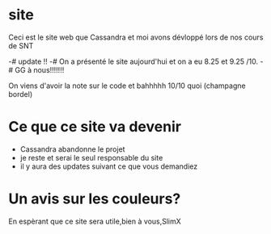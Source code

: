 # site

Ceci est le site web que Cassandra et moi avons dévloppé lors de nos cours de SNT

-# update !!
-# On a présenté le site aujourd'hui et on a eu 8.25 et 9.25 /10.
-# GG à nous!!!!!!!

On viens d'avoir la note sur le code et bahhhhh 10/10 quoi (champagne bordel)

# Ce que ce site va devenir

  - Cassandra abandonne le projet
  - je reste et serai le seul responsable du site
  - il y aura des updates suivant ce que vous demandiez

# Un avis sur les couleurs?

En espèrant que ce site sera utile,bien à vous,SlimX
